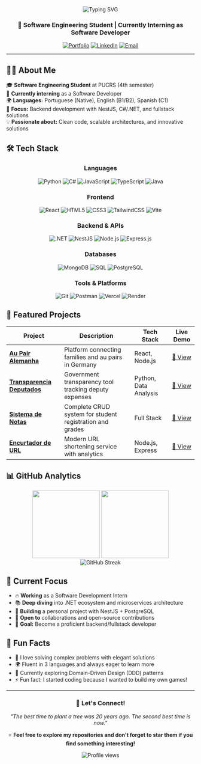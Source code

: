 <div align="center">
  <img src="https://readme-typing-svg.herokuapp.com?font=Fira+Code&size=35&duration=3000&pause=1000&color=F7931E&center=true&vCenter=true&width=600&height=70&lines=Hello%2C+I'm+Guilherme+Dentzien;Software+Developer;Backend+%26+Fullstack+Enthusiast" alt="Typing SVG" />
</div>

<h3 align="center">🚀 Software Engineering Student | Currently Interning as Software Developer</h3>

<div align="center">
  
[![Portfolio](https://img.shields.io/badge/Portfolio-Visit-FF5722?style=for-the-badge&logo=vercel&logoColor=white)](https://guidentzien.vercel.app/)
[![LinkedIn](https://img.shields.io/badge/LinkedIn-Connect-0077B5?style=for-the-badge&logo=linkedin&logoColor=white)](https://www.linkedin.com/in/guilhermedentzien/)
[![Email](https://img.shields.io/badge/Email-Contact-D14836?style=for-the-badge&logo=gmail&logoColor=white)](mailto:your.email@gmail.com)

</div>

---

## 👨‍💻 About Me

🎓 **Software Engineering Student** at PUCRS (4th semester)  
💼 **Currently interning** as a Software Developer  
🌍 **Languages:** Portuguese (Native), English (B1/B2), Spanish (C1)  
🎯 **Focus:** Backend development with NestJS, C#/.NET, and fullstack solutions  
💡 **Passionate about:** Clean code, scalable architectures, and innovative solutions  

## 🛠️ Tech Stack

<div align="center">

### Languages
![Python](https://img.shields.io/badge/Python-3776AB?style=for-the-badge&logo=python&logoColor=white)
![C#](https://img.shields.io/badge/C%23-239120?style=for-the-badge&logo=c-sharp&logoColor=white)
![JavaScript](https://img.shields.io/badge/JavaScript-F7DF1E?style=for-the-badge&logo=javascript&logoColor=black)
![TypeScript](https://img.shields.io/badge/TypeScript-3178C6?style=for-the-badge&logo=typescript&logoColor=white)
![Java](https://img.shields.io/badge/Java-ED8B00?style=for-the-badge&logo=java&logoColor=white)

### Frontend
![React](https://img.shields.io/badge/React-20232A?style=for-the-badge&logo=react&logoColor=61DAFB)
![HTML5](https://img.shields.io/badge/HTML5-E34F26?style=for-the-badge&logo=html5&logoColor=white)
![CSS3](https://img.shields.io/badge/CSS3-1572B6?style=for-the-badge&logo=css3&logoColor=white)
![TailwindCSS](https://img.shields.io/badge/Tailwind_CSS-38B2AC?style=for-the-badge&logo=tailwind-css&logoColor=white)
![Vite](https://img.shields.io/badge/Vite-646CFF?style=for-the-badge&logo=vite&logoColor=white)

### Backend & APIs
![.NET](https://img.shields.io/badge/.NET-5C2D91?style=for-the-badge&logo=.net&logoColor=white)
![NestJS](https://img.shields.io/badge/NestJS-E0234E?style=for-the-badge&logo=nestjs&logoColor=white)
![Node.js](https://img.shields.io/badge/Node.js-43853D?style=for-the-badge&logo=node.js&logoColor=white)
![Express.js](https://img.shields.io/badge/Express.js-404D59?style=for-the-badge&logo=express&logoColor=white)

### Databases
![MongoDB](https://img.shields.io/badge/MongoDB-4EA94B?style=for-the-badge&logo=mongodb&logoColor=white)
![SQL](https://img.shields.io/badge/SQL-4479A1?style=for-the-badge&logo=mysql&logoColor=white)
![PostgreSQL](https://img.shields.io/badge/PostgreSQL-316192?style=for-the-badge&logo=postgresql&logoColor=white)

### Tools & Platforms
![Git](https://img.shields.io/badge/Git-F05032?style=for-the-badge&logo=git&logoColor=white)
![Postman](https://img.shields.io/badge/Postman-FF6C37?style=for-the-badge&logo=postman&logoColor=white)
![Vercel](https://img.shields.io/badge/Vercel-000000?style=for-the-badge&logo=vercel&logoColor=white)
![Render](https://img.shields.io/badge/Render-46E3B7?style=for-the-badge&logo=render&logoColor=white)

</div>

## 🚀 Featured Projects

<div align="center">

| Project | Description | Tech Stack | Live Demo |
|---------|-------------|------------|-----------|
| **[Au Pair Alemanha](https://github.com/guigs028/AuPairAlemanha)** | Platform connecting families and au pairs in Germany | React, Node.js | [🔗 View](https://github.com/guigs028/AuPairAlemanha) |
| **[Transparencia Deputados](https://github.com/guigs028/GastosDeputados)** | Government transparency tool tracking deputy expenses | Python, Data Analysis | [🔗 View](https://github.com/guigs028/GastosDeputados) |
| **[Sistema de Notas](https://github.com/guigs028/Sistema-Notas)** | Complete CRUD system for student registration and grades | Full Stack | [🔗 View](https://github.com/guigs028/Sistema-Notas) |
| **[Encurtador de URL](https://github.com/guigs028/EncurtadorURL)** | Modern URL shortening service with analytics | Node.js, Express | [🔗 View](https://github.com/guigs028/EncurtadorURL) |

</div>

## 📊 GitHub Analytics

<div align="center">
  <img height="180em" src="https://github-readme-stats.vercel.app/api?username=guigs028&show_icons=true&theme=tokyonight&include_all_commits=true&count_private=true&hide_border=true"/>
  <img height="180em" src="https://github-readme-stats.vercel.app/api/top-langs/?username=guigs028&layout=compact&langs_count=8&theme=tokyonight&hide_border=true"/>
</div>

<div align="center">
  <img src="https://github-readme-streak-stats.herokuapp.com/?user=guigs028&theme=tokyonight&hide_border=true" alt="GitHub Streak" />
</div>

## 🎯 Current Focus

- 🔥 **Working** as a Software Development Intern
- 📚 **Deep diving** into .NET ecosystem and microservices architecture
- 🌱 **Building** a personal project with NestJS + PostgreSQL
- 🤝 **Open to** collaborations and open-source contributions
- 🎯 **Goal:** Become a proficient backend/fullstack developer

## 🌟 Fun Facts

- 🧠 I love solving complex problems with elegant solutions
- 🌍 Fluent in 3 languages and always eager to learn more
- 📖 Currently exploring Domain-Driven Design (DDD) patterns
- ⚡ Fun fact: I started coding because I wanted to build my own games!

---

<div align="center">
  
### 💬 Let's Connect!

*"The best time to plant a tree was 20 years ago. The second best time is now."*

⭐ **Feel free to explore my repositories and don't forget to star them if you find something interesting!**

</div>

<div align="center">
  <img src="https://komarev.com/ghpvc/?username=guigs028&color=blueviolet&style=flat-square&label=Profile+Views" alt="Profile views" />
</div>
